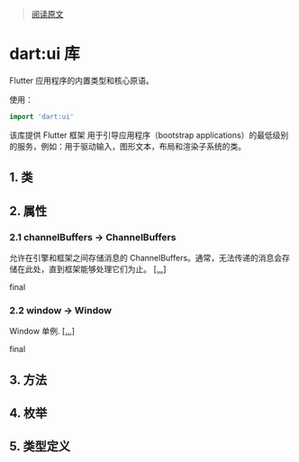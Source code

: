 > [阅读原文](https://api.flutter.dev/flutter/dart-ui/dart-ui-library.html)

# dart:ui 库

Flutter 应用程序的内置类型和核心原语。

使用：

```dart
import 'dart:ui'
```

该库提供 Flutter 框架 用于引导应用程序（bootstrap applications）的最低级别的服务，例如：用于驱动输入，图形文本，布局和渲染子系统的类。

## 1. 类

## 2. 属性

### 2.1 channelBuffers → ChannelBuffers

允许在引擎和框架之间存储消息的 ChannelBuffers。通常，无法传递的消息会存储在此处，直到框架能够处理它们为止。 [[...]](https://api.flutter.dev/flutter/dart-ui/channelBuffers.html)

final

### 2.2 window → Window

Window 单例. [[...]](https://api.flutter.dev/flutter/dart-ui/window.html)

final

## 3. 方法

## 4. 枚举

## 5. 类型定义
